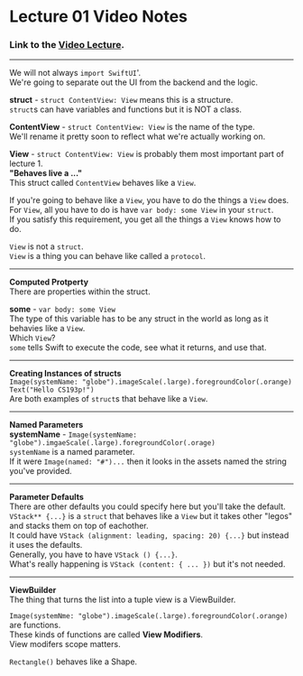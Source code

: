 # Lecture 01 Video Notes

### Link to the [Video Lecture](https://www.youtube.com/watch?v=n1qabtjZ_jg).

___

We will not always `import SwiftUI`'.<br>
We're going to separate out the UI from the backend and the logic.

**struct** - `struct ContentView: View` means this is a structure.<br>
`struct`s can have variables and functions but it is NOT a class.

**ContentView** - `struct ContentView: View` is the name of the type.<br>
We'll rename it pretty soon to reflect what we're actually working on.

**View** - `struct ContentView: View` is probably them most important part of lecture 1.<br>
**"Behaves live a ..."**<br>
This struct called `ContentView` behaves like a `View`.

If you're going to behave like a `View`, you have to do the things a `View` does.<br>
For `View`, all you have to do is have `var body: some View` in your `struct`.<br>
If you satisfy this requirement, you get all the things a `View` knows how to do.

`View` is not a `struct`.<br>
`View` is a thing you can behave like called a `protocol`.

---

**Computed Protperty**<br>
There are properties within the struct.

**some** - `var body: some View`<br>
The type of this variable has to be any struct in the world as long as it behavies like a `View`.<br>
Which `View`?<br>
`some` tells Swift to execute the code, see what it returns, and use that.

---

**Creating Instances of structs**<br>
`Image(systemName: "globe").imageScale(.large).foregroundColor(.orange)`<br>
`Text("Hello CS193p!")`<br>
Are both examples of `struct`s that behave like a `View`.<br>

---

**Named Parameters**<br>
**systemName** - `Image(systemName: "globe").imgaeScale(.large).foregroundColor(.orage)`<br>
`systemName` is a named parameter.<br>
If it were `Image(named: "#")...` then it looks in the assets named the string you've provided.

---

**Parameter Defaults**<br>
There are other defaults you could specify here but you'll take the default.<br>
`VStack** {...}` is a `struct` that behaves like a `View` but it takes other "legos" and stacks them on top of eachother.<br>
It could have `VStack (alignment: leading, spacing: 20) {...}` but instead it uses the defaults.<br>
Generally, you have to have `VStack () {...}`.<br>
What's really happening is `VStack (content: { ... })` but it's not needed.

---

**ViewBuilder**<br>
The thing that turns the list into a tuple view is a ViewBuilder.

`Image(systemNme: "globe").imageScale(.large).foregroundColor(.orange)` are functions.<br>
These kinds of functions are called **View Modifiers**.<br>
View modifers scope matters.

`Rectangle()` behaves like a Shape.
